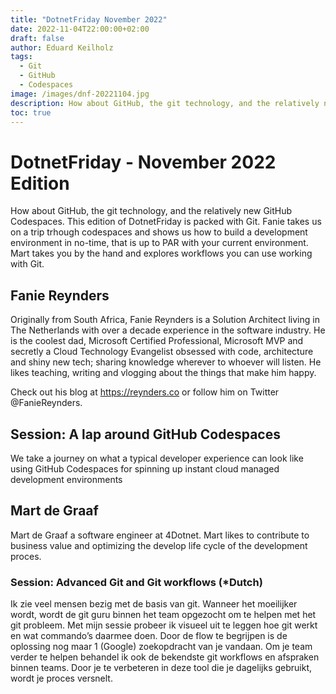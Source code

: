 ```yaml
---
title: "DotnetFriday November 2022"
date: 2022-11-04T22:00:00+02:00
draft: false
author: Eduard Keilholz
tags:
  - Git
  - GitHub
  - Codespaces
image: /images/dnf-20221104.jpg
description: How about GitHub, the git technology, and the relatively new GitHub Codespaces. This edition of DotnetFriday is packed with Git. Fanie takes us on a trip trhough codespaces and shows us how to build a development environment in no-time, that is up to PAR with your current environment. Mart takes you by the hand and explores workflows you can use working with Git.
toc: true
---
```


# DotnetFriday - November 2022 Edition

How about GitHub, the git technology, and the relatively new GitHub Codespaces. This edition of DotnetFriday is packed with Git. Fanie takes us on a trip trhough codespaces and shows us how to build a development environment in no-time, that is up to PAR with your current environment. Mart takes you by the hand and explores workflows you can use working with Git.

## Fanie Reynders

Originally from South Africa, Fanie Reynders is a Solution Architect living in The Netherlands with over a decade experience in the software industry. He is the coolest dad, Microsoft Certified Professional, Microsoft MVP and secretly a Cloud Technology Evangelist obsessed with code, architecture and shiny new tech; sharing knowledge wherever to whoever will listen. He likes teaching, writing and vlogging about the things that make him happy. 

Check out his blog at https://reynders.co or follow him on Twitter @FanieReynders.

## Session: A lap around GitHub Codespaces
We take a journey on what a typical developer experience can look like using GitHub Codespaces for spinning up instant cloud managed
development environments


## Mart de Graaf
Mart de Graaf a software engineer at 4Dotnet. Mart likes to contribute to business value and optimizing the develop life cycle of the development proces.

### Session: Advanced Git and Git workflows (*Dutch)
Ik zie veel mensen bezig met de basis van git. Wanneer het moeilijker wordt, wordt de git guru binnen het team opgezocht om te helpen met het git probleem.
Met mijn sessie probeer ik visueel uit te leggen hoe git werkt en wat commando’s daarmee doen. Door de flow te begrijpen is de oplossing nog maar 1 (Google)
zoekopdracht van je vandaan. Om je team verder te helpen behandel ik ook de bekendste git workflows en afspraken binnen teams. Door je te verbeteren in deze
tool die je dagelijks gebruikt, wordt je proces versnelt.